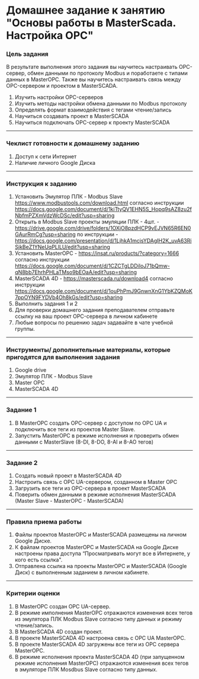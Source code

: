 # Домашнее задание к занятию "Основы работы в MasterScada. Настройка OPC"

### Цель задания

В результате выполнения этого задания вы научитесь настраивать OPC-сервер, обмен данными по протоколу Modbus и поработаете с типами данных в MasterOPC. Также вы научитесь настраивать связь между OPC-сервером и проектом в MasterSCADA.

1. Изучить настройки OPC-серверов
2. Изучить методы настройки обмена данными по Modbus протоколу
3. Определять формат взаимодействия с тегами чтение/запись
4. Научиться создавать проект в MasterSCADA
5. Научиться подключать OPC-сервер к проекту MasterSCADA

------

### Чеклист готовности к домашнему заданию

1. Доступ к сети Интернет
2. Наличие личного Google Диска

------

### Инструкция к заданию

1. Установить Эмулятор ПЛК - Modbus Slave https://www.modbustools.com/download.html согласно инструкции https://docs.google.com/document/d/1kiTtyQV1EHN5S_Hopq9sAZ8zu2fNbfmPZXmVdzWcDSc/edit?usp=sharing
2. Открыть в Modbus Slave проекты эмуляции ПЛК - 4шт. - https://drive.google.com/drive/folders/1OXjO8pzdHCP9vEJVN65R6EN0GAurRmCg?usp=sharing по инструкции - https://docs.google.com/presentation/d/1LjhkA1mcjsYDAgIH2K_uvA63RiSjkBeZ1YNeUqPLlLU/edit?usp=sharing
3. Установить MasterOPC - https://insat.ru/products/?category=1666 согласно инструкции https://docs.google.com/document/d/1CZCTgLDDiIoJ71bQmw-qN8bb7EhrhPHLaTMso9bEOaA/edit?usp=sharing
4. MasterSCADA 4D - https://masterscada.ru/download4 согласно инструкции https://docs.google.com/document/d/1ouPhPmJ9GnwnXnG1YbKZQMoK7ppOYN9FYDVb4Oh8kGs/edit?usp=sharing
5. Выполнить задания 1 и 2
6. Для проверки домашнего задания преподавателем отправьте ссылку на ваш проект OPC-сервера в личном кабинете
7. Любые вопросы по решению задач задавайте в чате учебной группы.

------

### Инструменты/ дополнительные материалы, которые пригодятся для выполнения задания

1. Google drive
2. Эмулятор ПЛК - Modbus Slave 
3. Master OPC
4. MasterSCADA 4D 

------

### Задание 1
1. В MasterOPC создать OPC-сервер с доступом по OPC UA и подключить все теги из проектов Master Slave.
2. Запустить MasterOPC в режиме исполнения и проверить обмен данными с MasterSlave (8-DI, 8-DO, 8-AI и 8-AO тегов)

------

### Задание 2

1. Создать новый проект в MasterSCADA 4D
2. Настроить связь с OPC UA-сервером, созданном в Master OPC
3. Загрузить все теги из OPC-сервера в проект MasterSCADA
4. Поверить обмен данными в режиме исполнения MasterSCADA (Master Slave - MasterOPC - MasterSCADA)

------

### Правила приема работы

1. Файлы проектов MasterOPC и MasterSCADA размещены на личном Google Диске.
2. К файлам проектов MasterOPC и MasterSCADA на Google Диске настроены права доступа “Просматривать могут все в Интернете, у кого есть ссылка".
3. Отправлена ссылка на проекты MasterOPC и MasterSCADA (Google Диск) с выполненным заданием в личном кабинете.

------

### Критерии оценки

1. В MasterOPC создан OPC UA-сервер.
2. В режиме имполнения MasterOPC отражаются изменения всех тегов из эмулятора ПЛК Modbus Slave согласно типу данных и режиму чтение/запись.
3. В MasterSCADA 4D создан проект.
4. В проекте MasterSCADA 4D настроена связь с OPC UA MasterOPC.
5. В проекте MasterSCADA 4D загружены все теги из OPC сервера MasterOPC.
6. В режиме исполнения проекта MasterSCADA 4D (при запущенном режиме исполнения MasterOPC) отражаются изменения всех тегов в эмуляторе ПЛК Mosdbus Slave согласно типу данных. 
